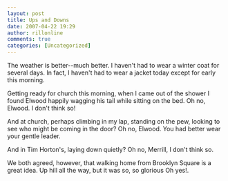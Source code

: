 ```yaml
---
layout: post
title: Ups and Downs
date: 2007-04-22 19:29
author: rillonline
comments: true
categories: [Uncategorized]
---
```

The weather is better--much better. I haven't had to wear a winter coat for several days. In fact, I haven't had to wear a jacket today except for early this morning.

Getting ready for church this morning, when I came out of the shower I found Elwood happily wagging his tail while sitting on the bed. Oh no, Elwood. I don't think so!

And at church, perhaps climbing in my lap, standing on the pew, looking to see who might be coming in the door? Oh no, Elwood. You had better wear your gentle leader.

And in Tim Horton's, laying down quietly? Oh no, Merrill, I don't think so.

We both agreed, however, that walking home from Brooklyn Square is a great idea. Up hill all the way, but it was so, so glorious Oh yes!.

